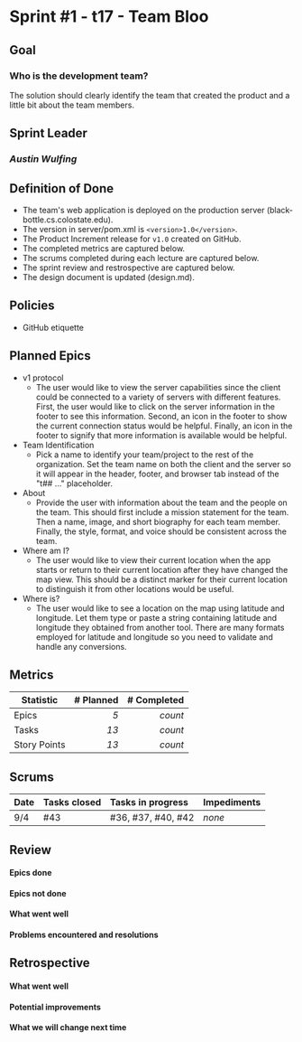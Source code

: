 # Sprint #1 - t17 - Team Bloo

## Goal
### Who is the development team?
The solution should clearly identify the team that created the product and a little bit about the team members.

## Sprint Leader
### *Austin Wulfing*

## Definition of Done

* The team's web application is deployed on the production server (black-bottle.cs.colostate.edu).
* The version in server/pom.xml is `<version>1.0</version>`.
* The Product Increment release for `v1.0` created on GitHub.
* The completed metrics are captured below.
* The scrums completed during each lecture are captured below.
* The sprint review and restrospective are captured below.
* The design document is updated (design.md).


## Policies

* GitHub etiquette


## Planned Epics

* v1 protocol
    - The user would like to view the server capabilities since the client could be connected to a variety of servers with different features. First, the user would like to click on the server information in the footer to see this information. Second, an icon in the footer to show the current connection status would be helpful. Finally, an icon in the footer to signify that more information is available would be helpful.
* Team Identification
    - Pick a name to identify your team/project to the rest of the organization. Set the team name on both the client and the server so it will appear in the header, footer, and browser tab instead of the "t## ..." placeholder.
* About
    - Provide the user with information about the team and the people on the team. This should first include a mission statement for the team. Then a name, image, and short biography for each team member. Finally, the style, format, and voice should be consistent across the team.
* Where am I?
    - The user would like to view their current location when the app starts or return to their current location after they have changed the map view. This should be a distinct marker for their current location to distinguish it from other locations would be useful.
* Where is?
    - The user would like to see a location on the map using latitude and longitude. Let them type or paste a string containing latitude and longitude they obtained from another tool. There are many formats employed for latitude and longitude so you need to validate and handle any conversions.


## Metrics

| Statistic | # Planned | # Completed |
| --- | ---: | ---: |
| Epics | *5* | *count* |
| Tasks |  *13*   | *count* | 
| Story Points |  *13*  | *count* | 


## Scrums

| Date | Tasks closed  | Tasks in progress | Impediments |
| :--- | :--- | :--- | :--- |
| 9/4 | #43 | #36, #37, #40, #42 | *none* | 


## Review

#### Epics done  

#### Epics not done 

#### What went well

#### Problems encountered and resolutions


## Retrospective

#### What went well

#### Potential improvements

#### What we will change next time
